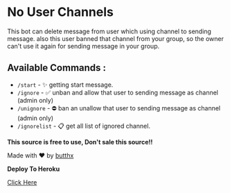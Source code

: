 # No User Channels
This bot can delete message from user which using channel to sending message. also this user banned that channel from your group, so the owner can't use it again for sending message in your group.

## Available Commands :
- `/start` - ✨ getting start message.
- `/ignore` - ✅ unban and allow that user to sending message as channel (admin only) 
- `/unignore` - ⛔️ ban an unallow that user to sending message as channel (admin only)
- `/ignorelist` - 📋 get all list of ignored channel.

**This source is free to use, Don't sale this source!!**  

Made with ❤️ by [butthx](https://t.me/BotsArchive/2350)

**Deploy To Heroku**

[Click Here](https://heroku.com/deploy?template=https://github.com/butthx/nochnbot)
